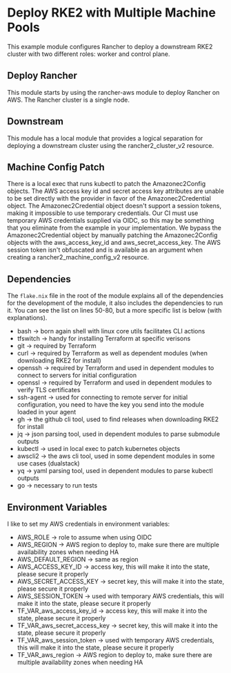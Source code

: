 # Deploy RKE2 with Multiple Machine Pools

This example module configures Rancher to deploy a downstream RKE2 cluster with two different roles: worker and control plane.

## Deploy Rancher

This module starts by using the rancher-aws module to deploy Rancher on AWS.
The Rancher cluster is a single node.

## Downstream

This module has a local module that provides a logical separation for deploying a downstream cluster using the rancher2_cluster_v2 resource.

## Machine Config Patch

There is a local exec that runs kubectl to patch the Amazonec2Config objects.
The AWS access key id and secret access key attributes are unable to be set directly with the provider in favor of the Amazonec2Credential object.
The Amazonec2Credential object doesn't support a session tokens, making it impossible to use temporary credentials.
Our CI must use temporary AWS credentials supplied via OIDC, so this may be something that you eliminate from the example in your implementation.
We bypass the Amazonec2Credential object by manually patching the Amazonec2Config objects with the aws_access_key_id and aws_secret_access_key.
The AWS session token isn't obfuscated and is available as an argument when creating a rancher2_machine_config_v2 resource.

## Dependencies

The `flake.nix` file in the root of the module explains all of the dependencies for the development of the module, it also includes the dependencies to run it.
You can see the list on lines 50-80, but a more specific list is below (with explanations).

- bash -> born again shell with linux core utils facilitates CLI actions
- tfswitch -> handy for installing Terraform at specific verisons
- git -> required by Terraform
- curl -> required by Terraform as well as dependent modules (when downloading RKE2 for install)
- openssh -> required by Terraform and used in dependent modules to connect to servers for initial configuration
- openssl -> required by Terraform and used in dependent modules to verify TLS certificates
- ssh-agent -> used for connecting to remote server for initial configuration, you need to have the key you send into the module loaded in your agent
- gh -> the github cli tool, used to find releases when downloading RKE2 for install
- jq -> json parsing tool, used in dependent modules to parse submodule outputs
- kubectl -> used in local exec to patch kubernetes objects
- awscli2 -> the aws cli tool, used in some dependent modules in some use cases (dualstack)
- yq -> yaml parsing tool, used in dependent modules to parse kubectl outputs
- go -> necessary to run tests

## Environment Variables

I like to set my AWS credentials in environment variables:

- AWS_ROLE -> role to assume when using OIDC
- AWS_REGION -> AWS region to deploy to, make sure there are multiple availability zones when needing HA
- AWS_DEFAULT_REGION -> same as region
- AWS_ACCESS_KEY_ID -> access key, this will make it into the state, please secure it properly
- AWS_SECRET_ACCESS_KEY -> secret key, this will make it into the state, please secure it properly
- AWS_SESSION_TOKEN -> used with temporary AWS credentials, this will make it into the state, please secure it properly
- TF_VAR_aws_access_key_id -> access key, this will make it into the state, please secure it properly
- TF_VAR_aws_secret_access_key -> secret key, this will make it into the state, please secure it properly
- TF_VAR_aws_session_token -> used with temporary AWS credentials, this will make it into the state, please secure it properly
- TF_VAR_aws_region -> AWS region to deploy to, make sure there are multiple availability zones when needing HA

